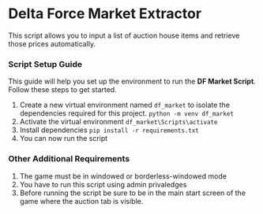 # Delta Force Market Extractor
This script allows you to input a list of auction house items and retrieve those prices automatically.



### Script Setup Guide

This guide will help you set up the environment to run the **DF Market Script**. Follow these steps to get started.

1. Create a new virtual environment named `df_market` to isolate the dependencies required for this project.
```python -m venv df_market```
2. Activate the virtual environment
```df_market\Scripts\activate```
3. Install dependencies
```pip install -r requirements.txt```
4. You can now run the script

### Other Additional Requirements
1. The game must be in windowed or borderless-windowed mode
2. You have to run this script using admin privaledges
3. Before running the script be sure to be in the main start screen of the game where the auction tab is visible.
